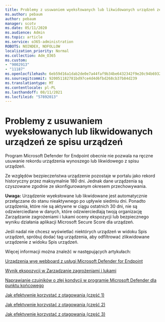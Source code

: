 ```yaml
---
title: Problemy z usuwaniem wyeksłowanych lub likwidowanych urządzeń ze spisu urządzeń
ms.author: pebaum
author: pebaum
manager: scotv
ms.date: 05/11/2020
ms.audience: Admin
ms.topic: article
ms.service: o365-administration
ROBOTS: NOINDEX, NOFOLLOW
localization_priority: Normal
ms.collection: Adm_O365
ms.custom:
- "9002913"
- "11187"
ms.openlocfilehash: 6eb59d16a1dab2de0e7a44faf9b34be6432342f9e20c94b6932e69e937751add
ms.sourcegitcommit: 920051182781bd97ce4d4d6fbd268cb37b84d239
ms.translationtype: MT
ms.contentlocale: pl-PL
ms.lasthandoff: 08/11/2021
ms.locfileid: "57892013"
---
```

# <a name="issues-with-removing-an-offboarded-or-decommissioned-device-from-the-device-inventory"></a>Problemy z usuwaniem wyeksłowanych lub likwidowanych urządzeń ze spisu urządzeń

Program Microsoft Defender for Endpoint obecnie nie pozwala na ręczne usuwanie rekordu urządzenia wynoszego lub likwidowego z spisu urządzeń.

Ze względów bezpieczeństwa urządzenie pozostaje w portalu jako rekord historyczny przez maksymalnie 180 dni. Jednak dane urządzenia są czyszowane zgodnie ze skonfigurowanym okresem przechowywania.

**Uwaga:** Urządzenie wyeksłowane lub  likwidowane jest automatycznie przełączane do stanu nieaktywnego po upływie siedmiu dni. Ponadto urządzenia, które nie są aktywne w ciągu ostatnich 30 dni, nie są odzwierciedlane w danych, które odzwierciedlają twoją organizację Zarządzanie zagrożeniami i lukami oceny ekspozycji lub bezpiecznego wyniku działania aplikacji Microsoft Secure Score dla urządzeń.
 
Jeśli nadal nie chcesz wyświetlać niektórych urządzeń w widoku Spis urządzeń, spróbuj dodać tag urządzenia, aby odfiltrować zlikwidowane urządzenie z widoku Spis urządzeń.

Więcej informacji można znaleźć w następujących artykułach:

[Urządzenia wye webboard z usługi Microsoft Defender for Endpoint](https://docs.microsoft.com/microsoft-365/security/defender-endpoint/offboard-machines.md)

[Wynik ekspozycji w Zarządzanie zagrożeniami i lukami](https://docs.microsoft.com/microsoft-365/security/defender-endpoint/tvm-exposure-score.md)

[Naprawianie czujników o złej kondycji w programie Microsoft Defender dla punktu końcowego](https://docs.microsoft.com/microsoft-365/security/defender-endpoint/fix-unhealthy-sensors#inactive-devices.md)

[Jak efektywnie korzystać z otagowania (część 1)](https://techcommunity.microsoft.com/t5/microsoft-defender-for-endpoint/how-to-use-tagging-effectively-part-1/ba-p/1964058)

[Jak efektywnie korzystać z otagowania (część 2)](https://techcommunity.microsoft.com/t5/microsoft-defender-for-endpoint/how-to-use-tagging-effectively-part-2/ba-p/1962008)

[Jak efektywnie korzystać z otagowania (część 3)](https://techcommunity.microsoft.com/t5/microsoft-defender-for-endpoint/how-to-use-tagging-effectively-part-3/ba-p/1964073)




